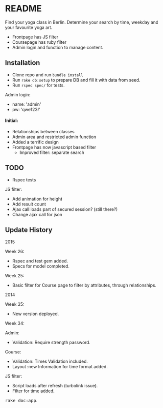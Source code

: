 # README

Find your yoga class in Berlin. Determine your search by time, weekday and your favourite yoga art.

- Frontpage has JS filter
- Coursepage has ruby filter
- Admin login and function to manage content.

## Installation
- Clone repo and run `bundle install`
- Run `rake db:setup` to prepare DB and fill it with data from seed.
- Run `rspec spec/` for tests.

Admin login:
- name:		'admin'
- pw: 		'qwe123!'

#### Initial:
- Relationships between classes
- Admin area and restricted admin function
- Added a terrific design
- Frontpage has now javascript based filter
  - Improved filter: separate search

## TODO
- Rspec tests

JS filter:
 - Add animation for height
 - Add result count
 - Ajax call loads part of secured session? (still there?)
 - Change ajax call for json

## Update History

2015

Week 26:
  - Rspec and test gem added.
  - Specs for model completed.

Week 25:
  - Basic filter for Course page to filter by attributes, through relationships.

2014

Week 35:
- New version deployed.

Week 34:

Admin:
- Validation: Require strength password.

Course:
- Validation: Times Validation included.
- Layout :new Information for time format added.

JS filter:
 - Script loads after refresh (turbolink issue).
 - Filter for time added.

<tt>rake doc:app</tt>.
